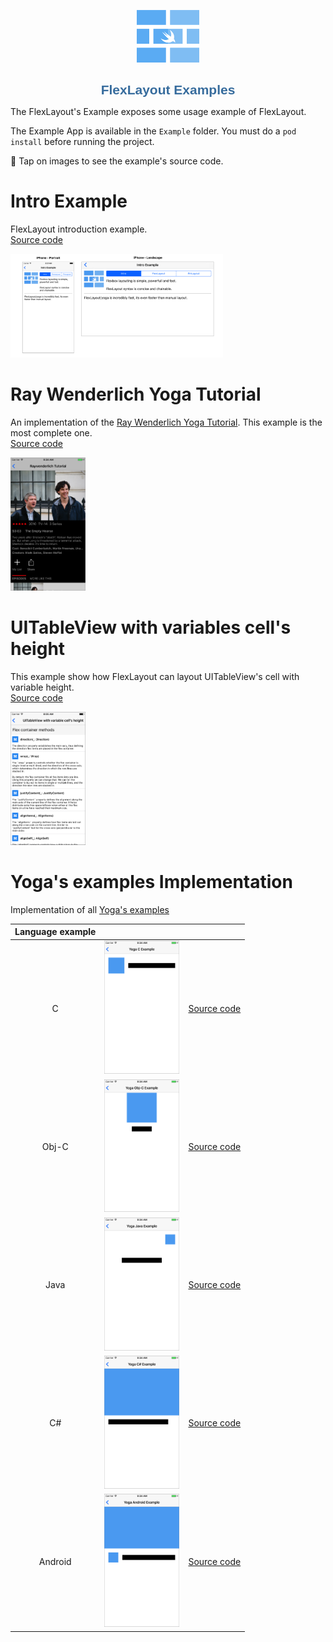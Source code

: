<p align="center">
	<img src="images/flexlayout-logo-2.png" alt="FlexLayout and PinLayout Performance" width=100/>
</p>


<h1 align="center" style="color: #376C9D; font-family: Arial Black, Gadget, sans-serif; font-size: 1.5em">FlexLayout Examples</h1>

The FlexLayout's Example exposes some usage example of FlexLayout.

The Example App is available in the `Example` folder. You must do a `pod install` before running the project.


:pushpin: Tap on images to see the example's source code.



# Intro Example
FlexLayout introduction example.  
[Source code](https://github.com/lucdion/FlexLayout/blob/master/Example/FlexLayoutSample/UI/Examples/Intro/IntroView.swift)

<a href="https://github.com/lucdion/FlexLayout/blob/master/Example/FlexLayoutSample/UI/Examples/Intro/IntroView.swift"><img src="images/examples/flexlayout_exampleapp_intro_all.png" width=340/></a>

  
# Ray Wenderlich Yoga Tutorial
An implementation of the [Ray Wenderlich Yoga Tutorial](https://www.raywenderlich.com/161413/yoga-tutorial-using-cross-platform-layout-engine). This example is the most complete one.  
[Source code](https://github.com/lucdion/FlexLayout/blob/master/Example/FlexLayoutSample/UI/Examples/RaywenderlichTutorial)

<a href="https://github.com/lucdion/FlexLayout/blob/master/Example/FlexLayoutSample/UI/Examples/RaywenderlichTutorial"><img src="images/examples/flexlayout_exampleapp_ray_wenderlich_tutorial.png" width=120/></a>

# UITableView with variables cell's height
This example show how FlexLayout can layout UITableView's cell with variable height.   
[Source code](https://github.com/lucdion/FlexLayout/blob/master/Example/FlexLayoutSample/UI/Examples/TableViewExample)

<a href="https://github.com/lucdion/FlexLayout/blob/master/Example/FlexLayoutSample/UI/Examples/TableViewExample"><img src="images/examples/flexlayout_exampleapp_uitableview.png" width=120/></a>

# Yoga's examples Implementation 

Implementation of all [Yoga's examples](https://facebook.github.io/yoga/)

| Language example          |   | |
|:---------:|:-:|:-:|
|  C | <a href="https://github.com/lucdion/FlexLayout/blob/master/Example/FlexLayoutSample/UI/Examples/YogaExampleA/YogaExampleAView.swift"><img src="images/examples/flexlayout_exampleapp_yoga_c.png" width=120/></a> | [Source code](https://github.com/lucdion/FlexLayout/blob/master/Example/FlexLayoutSample/UI/Examples/YogaExampleA/YogaExampleAView.swift) |
|  Obj-C | <a href="https://github.com/lucdion/FlexLayout/blob/master/Example/FlexLayoutSample/UI/Examples/YogaExampleB/YogaExampleBView.swift"><img src="images/examples/flexlayout_exampleapp_yoga_objc.png" width=120/></a> | [Source code](https://github.com/lucdion/FlexLayout/blob/master/Example/FlexLayoutSample/UI/Examples/YogaExampleB/YogaExampleBView.swift) |
| Java | <a href="https://github.com/lucdion/FlexLayout/blob/master/Example/FlexLayoutSample/UI/Examples/YogaExampleC/YogaExampleCView.swift"><img src="images/examples/flexlayout_exampleapp_yoga_java.png" width=120/></a> | [Source code](https://github.com/lucdion/FlexLayout/blob/master/Example/FlexLayoutSample/UI/Examples/YogaExampleC/YogaExampleCView.swift) |
|  C# | <a href="https://github.com/lucdion/FlexLayout/blob/master/Example/FlexLayoutSample/UI/Examples/YogaExampleD/YogaExampleDView.swift"><img src="images/examples/flexlayout_exampleapp_yoga_csharp.png" width=120/></a> | [Source code](https://github.com/lucdion/FlexLayout/blob/master/Example/FlexLayoutSample/UI/Examples/YogaExampleD/YogaExampleDView.swift) |
|  Android | <a href="https://github.com/lucdion/FlexLayout/blob/master/Example/FlexLayoutSample/UI/Examples/YogaExampleE/YogaExampleEView.swift"><img src="images/examples/flexlayout_exampleapp_yoga_android.png" width=120/></a> | [Source code](https://github.com/lucdion/FlexLayout/blob/master/Example/FlexLayoutSample/UI/Examples/YogaExampleE/YogaExampleEView.swift) |

</p>
